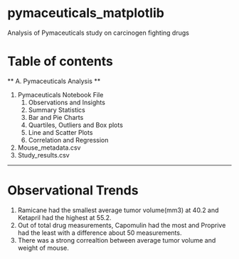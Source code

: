 # pymaceuticals_matplotlib
Analysis of Pymaceuticals study on carcinogen fighting drugs

# Table of contents

** A. Pymaceuticals Analysis **

1. Pymaceuticals Notebook File
    1. Observations and Insights
    2. Summary Statistics
    3. Bar and Pie Charts
    4. Quartiles, Outliers and Box plots
    5. Line and Scatter Plots
    6. Correlation and Regression
2. Mouse_metadata.csv
3. Study_results.csv

-----------
# Observational Trends

1. Ramicane had the smallest average tumor volume(mm3) at 40.2 and Ketapril had the highest at 55.2.
2. Out of total drug measurements, Capomulin had the most and Proprive had the least with a difference about 50 measurements.
3. There was a strong correaltion between average tumor volume and weight of mouse.
